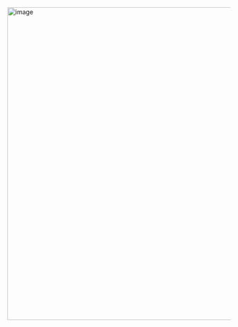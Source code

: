 <img width="1492" height="707" alt="image" src="https://github.com/user-attachments/assets/df95829b-f59c-470d-b6b5-2b69a38bb4c5" />
